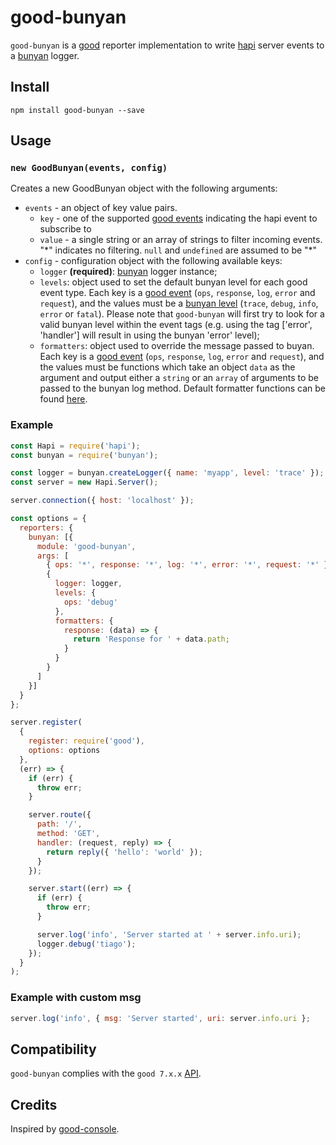 # good-bunyan

`good-bunyan` is a [good](https://github.com/hapijs/good) reporter implementation to write [hapi](http://hapijs.com/) server events to a [bunyan](https://github.com/trentm/node-bunyan/) logger.

## Install

```
npm install good-bunyan --save
```

## Usage

### `new GoodBunyan(events, config)`
Creates a new GoodBunyan object with the following arguments:

- `events` - an object of key value pairs.
  - `key` - one of the supported [good events](https://github.com/hapijs/good) indicating the hapi event to subscribe to
  - `value` - a single string or an array of strings to filter incoming events. "\*" indicates no filtering. `null` and `undefined` are assumed to be "\*"
- `config` - configuration object with the following available keys:
  - `logger` **(required)**: [bunyan](https://github.com/trentm/node-bunyan/) logger instance;
  - `levels`: object used to set the default bunyan level for each good event type. Each key is a [good event](https://github.com/hapijs/good) (`ops`, `response`, `log`, `error` and `request`), and the values must be a [bunyan level](https://github.com/trentm/node-bunyan#levels) (`trace`, `debug`, `info`, `error` or `fatal`). Please note that `good-bunyan` will first try to look for a valid bunyan level within the event tags (e.g. using the tag ['error', 'handler'] will result in using the bunyan 'error' level);
  - `formatters`: object used to override the message passed to buyan. Each key is a [good event](https://github.com/hapijs/good) (`ops`, `response`, `log`, `error` and `request`), and the values must be functions which take an object `data` as the argument and output either a `string` or an `array` of arguments to be passed to the bunyan log method. Default formatter functions can be found [here](lib/formatters.js).

### Example

```javascript
const Hapi = require('hapi');
const bunyan = require('bunyan');

const logger = bunyan.createLogger({ name: 'myapp', level: 'trace' });
const server = new Hapi.Server();

server.connection({ host: 'localhost' });

const options = {
  reporters: {
    bunyan: [{
      module: 'good-bunyan',
      args: [
        { ops: '*', response: '*', log: '*', error: '*', request: '*' },
        {
          logger: logger,
          levels: {
            ops: 'debug'
          },
          formatters: {
            response: (data) => {
              return 'Response for ' + data.path;
            }
          }
        }
      ]
    }]
  }
};

server.register(
  {
    register: require('good'),
    options: options
  },
  (err) => {
    if (err) {
      throw err;
    }

    server.route({
      path: '/',
      method: 'GET',
      handler: (request, reply) => {
        return reply({ 'hello': 'world' });
      }
    });

    server.start((err) => {
      if (err) {
        throw err;
      }

      server.log('info', 'Server started at ' + server.info.uri);
      logger.debug('tiago');
    });
  }
);

```

### Example with custom msg
```javascript
server.log('info', { msg: 'Server started', uri: server.info.uri }; 
```

## Compatibility

`good-bunyan` complies with the `good 7.x.x` [API](https://github.com/hapijs/good/blob/master/API.md).

## Credits

Inspired by [good-console](https://github.com/hapijs/good-console/).

